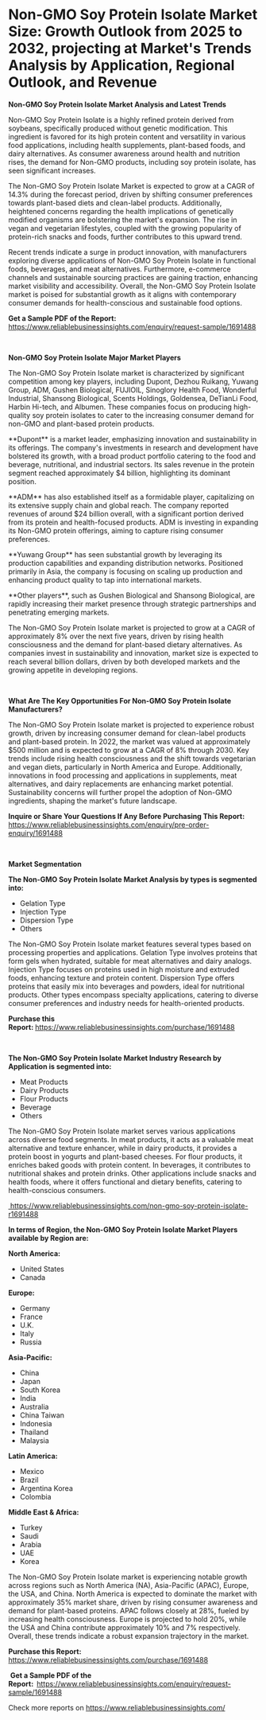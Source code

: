 <p><h1>Non-GMO Soy Protein Isolate Market Size: Growth Outlook from 2025 to 2032, projecting at Market's Trends Analysis by Application, Regional Outlook, and Revenue</h1></p><p><strong>Non-GMO Soy Protein Isolate Market Analysis and Latest Trends</strong></p>
<p><p>Non-GMO Soy Protein Isolate is a highly refined protein derived from soybeans, specifically produced without genetic modification. This ingredient is favored for its high protein content and versatility in various food applications, including health supplements, plant-based foods, and dairy alternatives. As consumer awareness around health and nutrition rises, the demand for Non-GMO products, including soy protein isolate, has seen significant increases.</p><p>The Non-GMO Soy Protein Isolate Market is expected to grow at a CAGR of 14.3% during the forecast period, driven by shifting consumer preferences towards plant-based diets and clean-label products. Additionally, heightened concerns regarding the health implications of genetically modified organisms are bolstering the market's expansion. The rise in vegan and vegetarian lifestyles, coupled with the growing popularity of protein-rich snacks and foods, further contributes to this upward trend.</p><p>Recent trends indicate a surge in product innovation, with manufacturers exploring diverse applications of Non-GMO Soy Protein Isolate in functional foods, beverages, and meat alternatives. Furthermore, e-commerce channels and sustainable sourcing practices are gaining traction, enhancing market visibility and accessibility. Overall, the Non-GMO Soy Protein Isolate market is poised for substantial growth as it aligns with contemporary consumer demands for health-conscious and sustainable food options.</p></p>
<p><strong>Get a Sample PDF of the Report:&nbsp;</strong> <a href="https://www.reliablebusinessinsights.com/enquiry/request-sample/1691488?utm_campaign=1674&utm_medium=2&utm_source=Github&utm_content=ia&utm_term=07012025&utm_id=non-gmo-soy-protein-isolate">https://www.reliablebusinessinsights.com/enquiry/request-sample/1691488</a></p>
<p>&nbsp;</p>
<p><strong>Non-GMO Soy Protein Isolate Major Market Players</strong></p>
<p><p>The Non-GMO Soy Protein Isolate market is characterized by significant competition among key players, including Dupont, Dezhou Ruikang, Yuwang Group, ADM, Gushen Biological, FUJIOIL, Sinoglory Health Food, Wonderful Industrial, Shansong Biological, Scents Holdings, Goldensea, DeTianLi Food, Harbin Hi-tech, and Albumen. These companies focus on producing high-quality soy protein isolates to cater to the increasing consumer demand for non-GMO and plant-based protein products.</p><p>**Dupont** is a market leader, emphasizing innovation and sustainability in its offerings. The company's investments in research and development have bolstered its growth, with a broad product portfolio catering to the food and beverage, nutritional, and industrial sectors. Its sales revenue in the protein segment reached approximately $4 billion, highlighting its dominant position.</p><p>**ADM** has also established itself as a formidable player, capitalizing on its extensive supply chain and global reach. The company reported revenues of around $24 billion overall, with a significant portion derived from its protein and health-focused products. ADM is investing in expanding its Non-GMO protein offerings, aiming to capture rising consumer preferences.</p><p>**Yuwang Group** has seen substantial growth by leveraging its production capabilities and expanding distribution networks. Positioned primarily in Asia, the company is focusing on scaling up production and enhancing product quality to tap into international markets.</p><p>**Other players**, such as Gushen Biological and Shansong Biological, are rapidly increasing their market presence through strategic partnerships and penetrating emerging markets.</p><p>The Non-GMO Soy Protein Isolate market is projected to grow at a CAGR of approximately 8% over the next five years, driven by rising health consciousness and the demand for plant-based dietary alternatives. As companies invest in sustainability and innovation, market size is expected to reach several billion dollars, driven by both developed markets and the growing appetite in developing regions.</p></p>
<p>&nbsp;</p>
<p><strong>What Are The Key Opportunities For Non-GMO Soy Protein Isolate Manufacturers?</strong></p>
<p><p>The Non-GMO Soy Protein Isolate market is projected to experience robust growth, driven by increasing consumer demand for clean-label products and plant-based protein. In 2022, the market was valued at approximately $500 million and is expected to grow at a CAGR of 8% through 2030. Key trends include rising health consciousness and the shift towards vegetarian and vegan diets, particularly in North America and Europe. Additionally, innovations in food processing and applications in supplements, meat alternatives, and dairy replacements are enhancing market potential. Sustainability concerns will further propel the adoption of Non-GMO ingredients, shaping the market's future landscape.</p></p>
<p><strong>Inquire or Share Your Questions If Any Before Purchasing This Report:</strong> <a href="https://www.reliablebusinessinsights.com/enquiry/pre-order-enquiry/1691488?utm_campaign=1674&utm_medium=2&utm_source=Github&utm_content=ia&utm_term=07012025&utm_id=non-gmo-soy-protein-isolate">https://www.reliablebusinessinsights.com/enquiry/pre-order-enquiry/1691488</a></p>
<p>&nbsp;</p>
<p><strong>Market Segmentation</strong></p>
<p><strong>The Non-GMO Soy Protein Isolate Market Analysis by types is segmented into:</strong></p>
<p><ul><li>Gelation Type</li><li>Injection Type</li><li>Dispersion Type</li><li>Others</li></ul></p>
<p><p>The Non-GMO Soy Protein Isolate market features several types based on processing properties and applications. Gelation Type involves proteins that form gels when hydrated, suitable for meat alternatives and dairy analogs. Injection Type focuses on proteins used in high moisture and extruded foods, enhancing texture and protein content. Dispersion Type offers proteins that easily mix into beverages and powders, ideal for nutritional products. Other types encompass specialty applications, catering to diverse consumer preferences and industry needs for health-oriented products.</p></p>
<p><strong>Purchase this Report:&nbsp;</strong><a href="https://www.reliablebusinessinsights.com/purchase/1691488?utm_campaign=1674&utm_medium=2&utm_source=Github&utm_content=ia&utm_term=07012025&utm_id=non-gmo-soy-protein-isolate">https://www.reliablebusinessinsights.com/purchase/1691488</a></p>
<p>&nbsp;</p>
<p><strong>The Non-GMO Soy Protein Isolate Market Industry Research by Application is segmented into:</strong></p>
<p><ul><li>Meat Products</li><li>Dairy Products</li><li>Flour Products</li><li>Beverage</li><li>Others</li></ul></p>
<p><p>The Non-GMO Soy Protein Isolate market serves various applications across diverse food segments. In meat products, it acts as a valuable meat alternative and texture enhancer, while in dairy products, it provides a protein boost in yogurts and plant-based cheeses. For flour products, it enriches baked goods with protein content. In beverages, it contributes to nutritional shakes and protein drinks. Other applications include snacks and health foods, where it offers functional and dietary benefits, catering to health-conscious consumers.</p></p>
<p><a href="https://www.reliablebusinessinsights.com/non-gmo-soy-protein-isolate-r1691488?utm_campaign=1674&utm_medium=2&utm_source=Github&utm_content=ia&utm_term=07012025&utm_id=non-gmo-soy-protein-isolate">&nbsp;https://www.reliablebusinessinsights.com/non-gmo-soy-protein-isolate-r1691488</a></p>
<p><strong>In terms of Region, the Non-GMO Soy Protein Isolate Market Players available by Region are:</strong></p>
<p>
    <p> <strong> North America: </strong>
        <ul>
            <li>United States</li>
            <li>Canada</li>
        </ul>
        </p> 
    <p> <strong> Europe: </strong>
        <ul>
            <li>Germany</li>
            <li>France</li>
            <li>U.K.</li>
            <li>Italy</li>
            <li>Russia</li>
        </ul>
        </p> 
    <p> <strong> Asia-Pacific: </strong>
        <ul>
            <li>China</li>
            <li>Japan</li>
            <li>South Korea</li>
            <li>India</li>
            <li>Australia</li>
            <li>China Taiwan</li>
            <li>Indonesia</li>
            <li>Thailand</li>
            <li>Malaysia</li>
        </ul>
        </p> 
    <p> <strong> Latin America: </strong>
        <ul>
            <li>Mexico</li>
            <li>Brazil</li>
            <li>Argentina Korea</li>
            <li>Colombia</li>
        </ul>
        </p> 
    <p> <strong> Middle East & Africa: </strong>
        <ul>
            <li>Turkey</li>
            <li>Saudi</li>
            <li>Arabia</li>
            <li>UAE</li>
            <li>Korea</li>
        </ul>
    </p>
    </p>
<p><p>The Non-GMO Soy Protein Isolate market is experiencing notable growth across regions such as North America (NA), Asia-Pacific (APAC), Europe, the USA, and China. North America is expected to dominate the market with approximately 35% market share, driven by rising consumer awareness and demand for plant-based proteins. APAC follows closely at 28%, fueled by increasing health consciousness. Europe is projected to hold 20%, while the USA and China contribute approximately 10% and 7% respectively. Overall, these trends indicate a robust expansion trajectory in the market.</p></p>
<p><strong>Purchase this Report: </strong><a href="https://www.reliablebusinessinsights.com/purchase/1691488?utm_campaign=1674&utm_medium=2&utm_source=Github&utm_content=ia&utm_term=07012025&utm_id=non-gmo-soy-protein-isolate">https://www.reliablebusinessinsights.com/purchase/1691488</a></p>
<p>&nbsp;<strong>Get a Sample PDF of the Report:&nbsp;&nbsp;</strong><a href="https://www.reliablebusinessinsights.com/enquiry/request-sample/1691488?utm_campaign=1674&utm_medium=2&utm_source=Github&utm_content=ia&utm_term=07012025&utm_id=non-gmo-soy-protein-isolate">https://www.reliablebusinessinsights.com/enquiry/request-sample/1691488</a></p>
<p><strong></strong></p>
<p>Check more reports on <a href="https://www.reliablebusinessinsights.com/?utm_campaign=1674&utm_medium=2&utm_source=Github&utm_content=ia&utm_term=07012025&utm_id=non-gmo-soy-protein-isolate">https://www.reliablebusinessinsights.com/</a></p>
